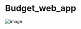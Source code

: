 # Budget_web_app
![image](https://user-images.githubusercontent.com/43131080/127786191-2681fc9f-7a89-4d96-846c-11891cfc5511.png)

